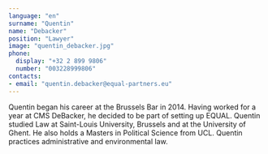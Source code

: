 ```yaml
---
language: "en"
surname: "Quentin"
name: "Debacker"
position: "Lawyer"
image: "quentin_debacker.jpg"
phone:
  display: "+32 2 899 9806"
  number: "003228999806"
contacts:
- email: "quentin.debacker@equal-partners.eu"
---
```

Quentin began his career at the Brussels Bar in 2014. Having worked for a year at CMS DeBacker, he decided to be part of setting up EQUAL. Quentin studied Law at Saint-Louis University, Brussels and at the University of Ghent. He also holds a Masters in Political Science from UCL. Quentin practices administrative and environmental law.